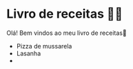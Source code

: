 # Livro de receitas :woman_cook:



Olá! Bem vindos ao meu livro de receitas:bookmark:

- Pizza de mussarela
- Lasanha
- 

